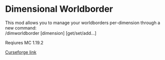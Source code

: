 <h1>Dimensional Worldborder</h1>
<p>This mod allows you to manage your worldborders per-dimension through a new command:
<br>
/dimworldborder [dimension] [get/set/add...]
</p>
<p>Reqiures MC 1.19.2</p>
<a href="https://www.curseforge.com/minecraft/mc-mods/dimensional-worldborder-continuation">Curseforge link</a>
